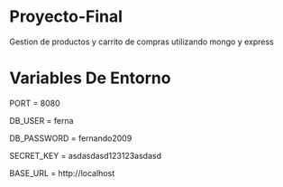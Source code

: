# Proyecto-Final
Gestion de productos y carrito de compras utilizando mongo y express

# Variables De Entorno

PORT = 8080

DB_USER = ferna

DB_PASSWORD = fernando2009

SECRET_KEY = asdasdasd123123asdasd

BASE_URL = http://localhost
